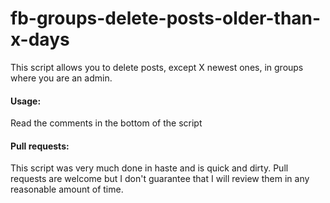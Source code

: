 # fb-groups-delete-posts-older-than-x-days
This script allows you to delete posts, except X newest ones, in groups where you are an admin.

#### Usage:
Read the comments in the bottom of the script


#### Pull requests:
This script was very much done in haste and is quick and dirty. Pull requests are welcome but I don't guarantee that I will review them in any reasonable amount of time.

